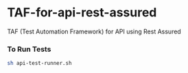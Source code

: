# TAF-for-api-rest-assured

TAF (Test Automation Framework) for API using Rest Assured

### To Run Tests

```bash
sh api-test-runner.sh
```
